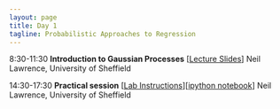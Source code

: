 ```yaml
---
layout: page
title: Day 1
tagline: Probabilistic Approaches to Regression
---
```




  8:30-11:30   **Introduction to Gaussian Processes** [[Lecture Slides](session1.pdf)]
               Neil Lawrence, University of Sheffield

14:30-17:30   **Practical session** [[Lab Instructions](lab.html)][[ipython notebook](lab1.ipynb)]
                Neil Lawrence, University of Sheffield


